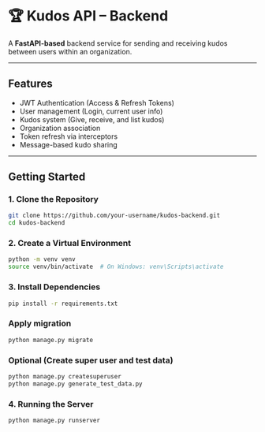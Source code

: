 # 🏆 Kudos API – Backend

A **FastAPI-based** backend service for sending and receiving kudos between users within an organization.

---

##  Features

-  JWT Authentication (Access & Refresh Tokens)  
-  User management (Login, current user info)  
-  Kudos system (Give, receive, and list kudos)  
-  Organization association  
-  Token refresh via interceptors  
-  Message-based kudo sharing  

---

##  Getting Started

### 1. Clone the Repository

```bash
git clone https://github.com/your-username/kudos-backend.git
cd kudos-backend
```
### 2. Create a Virtual Environment
```bash
python -m venv venv
source venv/bin/activate  # On Windows: venv\Scripts\activate
```

### 3. Install Dependencies
```bash
pip install -r requirements.txt
```
### Apply migration

```bash
python manage.py migrate
```

### Optional (Create super user and test data)
```bash
python manage.py createsuperuser
python manage.py generate_test_data.py
```
### 4. Running the Server
```bash
python manage.py runserver
```